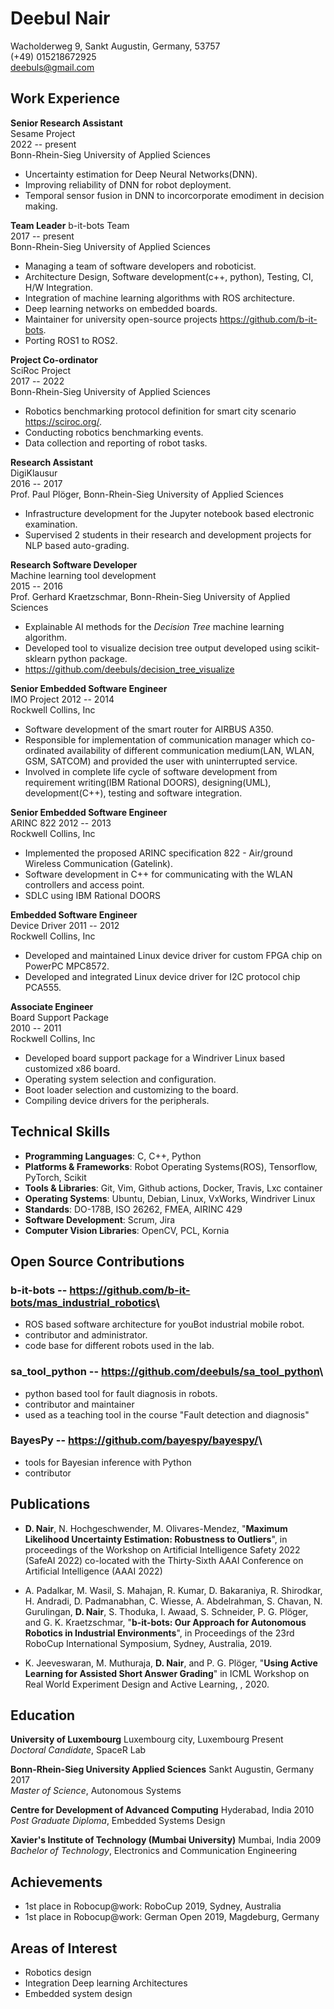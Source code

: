 # Deebul Nair <br>
Wacholderweg 9, Sankt Augustin, Germany, 53757  <br>
(+49) 015218672925  <br> 
deebuls@gmail.com 

## Work Experience
**Senior Research Assistant** <br>
Sesame Project <br>
2022 -- present <br>
Bonn-Rhein-Sieg University of Applied Sciences<br>

* Uncertainty estimation for Deep Neural Networks(DNN).
* Improving reliability of DNN for robot deployment.
* Temporal sensor fusion in DNN to incorcorporate emodiment in decision
making.

**Team Leader** 
b-it-bots Team  <br>
2017 -- present <br>
Bonn-Rhein-Sieg University of Applied Sciences <br>

* Managing a team of software developers and roboticist.
* Architecture Design, Software development(c++, python), Testing, CI, H/W
Integration.
* Integration of machine learning algorithms with ROS architecture.
* Deep learning networks on embedded boards.
* Maintainer for university open-source projects <https://github.com/b-it-bots>.
* Porting ROS1 to ROS2.

**Project Co-ordinator**  <br>
SciRoc Project  <br>
2017 -- 2022  <br>
Bonn-Rhein-Sieg University of Applied Sciences

* Robotics benchmarking protocol definition for smart city scenario
<https://sciroc.org/>.
* Conducting robotics benchmarking events.
* Data collection and reporting of robot tasks.

**Research Assistant**  <br>
DigiKlausur  <br>
2016 -- 2017  <br>
Prof. Paul Plöger, Bonn-Rhein-Sieg University of Applied Sciences

* Infrastructure development for the Jupyter notebook based electronic
examination.
* Supervised 2 students in their research and development projects for NLP
based auto-grading.

**Research Software Developer**  <br>
Machine learning tool development <br>
2015 -- 2016  <br>
Prof. Gerhard Kraetzschmar, Bonn-Rhein-Sieg University of Applied
Sciences

* Explainable AI methods for the *Decision Tree* machine learning
algorithm.
* Developed tool to visualize decision tree output developed using
scikit-sklearn python package.
* <https://github.com/deebuls/decision_tree_visualize>

**Senior Embedded Software Engineer**  <br>
IMO Project 2012 -- 2014  <br>
Rockwell Collins, Inc

* Software development of the smart router for AIRBUS A350.
* Responsible for implementation of communication manager which
co-ordinated availability of different communication medium(LAN, WLAN,
GSM, SATCOM) and provided the user with uninterrupted service.
* Involved in complete life cycle of software development from requirement
writing(IBM Rational DOORS), designing(UML), development(C++), testing
and software integration.

**Senior Embedded Software Engineer**  <br>
ARINC 822 2012 -- 2013  <br>
Rockwell Collins, Inc

* Implemented the proposed ARINC specification 822 - Air/ground Wireless
Communication (Gatelink).
* Software development in C++ for communicating with the WLAN controllers
and access point.
* SDLC using IBM Rational DOORS

**Embedded Software Engineer**  <br>
Device Driver 2011 -- 2012  <br>
Rockwell Collins, Inc

* Developed and maintained Linux device driver for custom FPGA chip on
PowerPC MPC8572.
* Developed and integrated Linux device driver for I2C protocol chip
PCA555.

**Associate Engineer**  <br>
Board Support Package  <br>
2010 -- 2011  <br>
Rockwell Collins, Inc

* Developed board support package for a Windriver Linux based customized
x86 board.
* Operating system selection and configuration.
* Boot loader selection and customizing to the board.
* Compiling device drivers for the peripherals.

## Technical Skills

* **Programming Languages**: C, C++, Python
* **Platforms & Frameworks**: Robot Operating Systems(ROS), Tensorflow,
PyTorch, Scikit
* **Tools & Libraries**: Git, Vim, Github actions, Docker, Travis, Lxc
container
* **Operating Systems**: Ubuntu, Debian, Linux, VxWorks, Windriver Linux
* **Standards**: DO-178B, ISO 26262, FMEA, AIRINC 429
* **Software Development**: Scrum, Jira
* **Computer Vision Libraries**: OpenCV, PCL, Kornia

## Open Source Contributions

### **b-it-bots** -- <https://github.com/b-it-bots/mas_industrial_robotics>\
* ROS based software architecture for youBot industrial mobile robot.
* contributor and administrator.
* code base for different robots used in the lab.

### **sa\_tool\_python** -- <https://github.com/deebuls/sa_tool_python>\
* python based tool for fault diagnosis in robots.
* contributor and maintainer
* used as a teaching tool in the course "Fault detection and diagnosis"

### **BayesPy** -- <https://github.com/bayespy/bayespy/>\
* tools for Bayesian inference with Python
* contributor

## Publications

* **D. Nair**, N. Hochgeschwender, M. Olivares-Mendez, "**Maximum
Likelihood Uncertainty Estimation: Robustness to Outliers**", in
proceedings of the Workshop on Artificial Intelligence Safety 2022
(SafeAI 2022) co-located with the Thirty-Sixth AAAI Conference on
Artificial Intelligence (AAAI 2022)

* A. Padalkar, M. Wasil, S. Mahajan, R. Kumar, D. Bakaraniya, R.
Shirodkar, H. Andradi, D. Padmanabhan, C. Wiesse, A. Abdelrahman, S.
Chavan, N. Gurulingan, **D. Nair**, S. Thoduka, I. Awaad, S. Schneider,
P. G. Plöger, and G. K. Kraetzschmar, "**b-it-bots: Our Approach for
Autonomous Robotics in Industrial Environments**", in Proceedings of the
23rd RoboCup International Symposium, Sydney, Australia, 2019.

* K. Jeeveswaran, M. Muthuraja, **D. Nair**, and P. G. Plöger, "**Using
Active Learning for Assisted Short Answer Grading**" in ICML Workshop on
Real World Experiment Design and Active Learning, , 2020.

## Education

**University of Luxembourg** Luxembourg city, Luxembourg Present <br>
*Doctoral Candidate*, SpaceR Lab

**Bonn-Rhein-Sieg University Applied Sciences** Sankt Augustin, Germany
2017 <br>
*Master of Science*, Autonomous Systems

**Centre for Development of Advanced Computing** Hyderabad, India 2010 <br>
*Post Graduate Diploma*, Embedded Systems Design

**Xavier's Institute of Technology (Mumbai University)** Mumbai, India
2009 <br>
*Bachelor of Technology*, Electronics and Communication Engineering

## Achievements

* 1st place in Robocup@work: RoboCup 2019, Sydney, Australia
* 1st place in Robocup@work: German Open 2019, Magdeburg, Germany

## Areas of Interest

* Robotics design 
* Integration Deep learning Architectures
* Embedded system design
